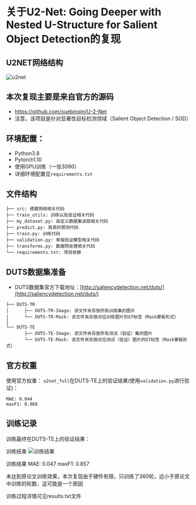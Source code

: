 # 关于U2-Net: Going Deeper with Nested U-Structure for Salient Object Detection的复现



## U2NET网络结构

![u2net](https://github.com/user-attachments/assets/28820512-46cb-42a9-bc51-46da4c670aed)




## 本次复现主要是来自官方的源码
- https://github.com/xuebinqin/U-2-Net
- 注意，该项目是针对显著性目标检测领域（Salient Object Detection / SOD）




## 环境配置：
- Python3.8
- Pytorch1.10
- 使用GPU训练（一张3090）
- 详细环境配置见`requirements.txt`




## 文件结构
```
├── src: 搭建网络相关代码
├── train_utils: 训练以及验证相关代码
├── my_dataset.py: 自定义数据集读取相关代码
├── predict.py: 简易的预测代码
├── train.py: 训练代码
├── validation.py: 单独验证模型相关代码
├── transforms.py: 数据预处理相关代码
└── requirements.txt: 项目依赖
```



## DUTS数据集准备
- DUTS数据集官方下载地址：[http://saliencydetection.net/duts/](http://saliencydetection.net/duts/)

```
├── DUTS-TR
│      ├── DUTS-TR-Image: 该文件夹存放所有训练集的图片
│      └── DUTS-TR-Mask: 该文件夹存放对应训练图片的GT标签（Mask蒙板形式）
│
└── DUTS-TE
       ├── DUTS-TE-Image: 该文件夹存放所有测试（验证）集的图片
       └── DUTS-TE-Mask: 该文件夹存放对应测试（验证）图片的GT标签（Mask蒙板形式）
```



## 官方权重
使用官方权重：
`u2net_full`在DUTS-TE上的验证结果(使用`validation.py`进行验证)：

```
MAE: 0.044
maxF1: 0.868
```



## 训练记录


训练最终在DUTS-TE上的验证结果：


训练结束
![训练结果](https://github.com/user-attachments/assets/fca0d39b-1010-4e45-bb5c-1cfb465f19e4)


训练结果
MAE: 0.047
maxF1: 0.857

未达到原论文训练效果，本次复现由于硬件有限，只训练了360轮，远小于原论文中训练的轮数，这可能是一个原因

训练过程详情可见results.txt文件



